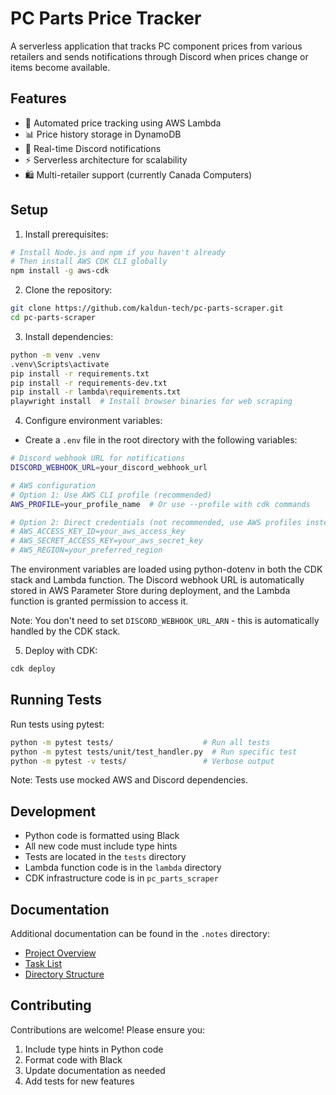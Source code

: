 # PC Parts Price Tracker

A serverless application that tracks PC component prices from various retailers and sends notifications through Discord when prices change or items become available.

## Features

- 🤖 Automated price tracking using AWS Lambda
- 📊 Price history storage in DynamoDB
- 🔔 Real-time Discord notifications
- ⚡ Serverless architecture for scalability
- 🛍️ Multi-retailer support (currently Canada Computers)

## Setup

1. Install prerequisites:
```bash
# Install Node.js and npm if you haven't already
# Then install AWS CDK CLI globally
npm install -g aws-cdk
```

2. Clone the repository:
```bash
git clone https://github.com/kaldun-tech/pc-parts-scraper.git
cd pc-parts-scraper
```

3. Install dependencies:
```bash
python -m venv .venv
.venv\Scripts\activate
pip install -r requirements.txt
pip install -r requirements-dev.txt
pip install -r lambda\requirements.txt
playwright install  # Install browser binaries for web scraping
```

4. Configure environment variables:
- Create a `.env` file in the root directory with the following variables:
```bash
# Discord webhook URL for notifications
DISCORD_WEBHOOK_URL=your_discord_webhook_url

# AWS configuration
# Option 1: Use AWS CLI profile (recommended)
AWS_PROFILE=your_profile_name  # Or use --profile with cdk commands

# Option 2: Direct credentials (not recommended, use AWS profiles instead)
# AWS_ACCESS_KEY_ID=your_aws_access_key
# AWS_SECRET_ACCESS_KEY=your_aws_secret_key
# AWS_REGION=your_preferred_region
```

The environment variables are loaded using python-dotenv in both the CDK stack and Lambda function. The Discord webhook URL is automatically stored in AWS Parameter Store during deployment, and the Lambda function is granted permission to access it.

Note: You don't need to set `DISCORD_WEBHOOK_URL_ARN` - this is automatically handled by the CDK stack.

5. Deploy with CDK:
```bash
cdk deploy
```

## Running Tests

Run tests using pytest:
```bash
python -m pytest tests/                    # Run all tests
python -m pytest tests/unit/test_handler.py  # Run specific test
python -m pytest -v tests/                 # Verbose output
```

Note: Tests use mocked AWS and Discord dependencies.

## Development

- Python code is formatted using Black
- All new code must include type hints
- Tests are located in the `tests` directory
- Lambda function code is in the `lambda` directory
- CDK infrastructure code is in `pc_parts_scraper`

## Documentation

Additional documentation can be found in the `.notes` directory:
- [Project Overview](.notes/project_overview.md)
- [Task List](.notes/task_list.md)
- [Directory Structure](.notes/directory_structure.md)

## Contributing

Contributions are welcome! Please ensure you:
1. Include type hints in Python code
2. Format code with Black
3. Update documentation as needed
4. Add tests for new features
